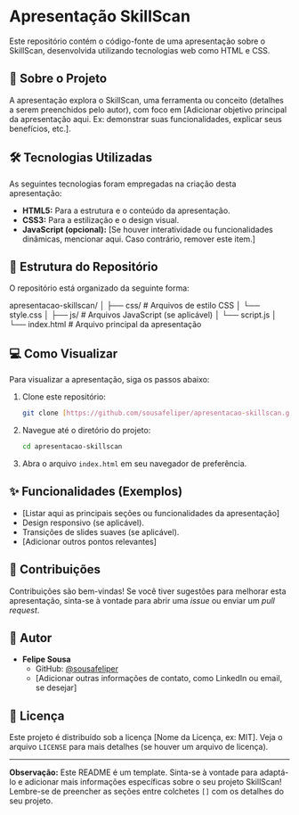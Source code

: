 # Apresentação SkillScan

Este repositório contém o código-fonte de uma apresentação sobre o SkillScan, desenvolvida utilizando tecnologias web como HTML e CSS.

## 🚀 Sobre o Projeto

A apresentação explora o SkillScan, uma ferramenta ou conceito (detalhes a serem preenchidos pelo autor), com foco em [Adicionar objetivo principal da apresentação aqui. Ex: demonstrar suas funcionalidades, explicar seus benefícios, etc.].

## 🛠️ Tecnologias Utilizadas

As seguintes tecnologias foram empregadas na criação desta apresentação:

* **HTML5:** Para a estrutura e o conteúdo da apresentação.
* **CSS3:** Para a estilização e o design visual.
* **JavaScript (opcional):** [Se houver interatividade ou funcionalidades dinâmicas, mencionar aqui. Caso contrário, remover este item.]

## 📁 Estrutura do Repositório

O repositório está organizado da seguinte forma:

apresentacao-skillscan/
│
├── css/ # Arquivos de estilo CSS
│   └── style.css
│
├── js/  # Arquivos JavaScript (se aplicável)
│   └── script.js
│
└── index.html # Arquivo principal da apresentação

## 💻 Como Visualizar

Para visualizar a apresentação, siga os passos abaixo:

1.  Clone este repositório:
    ```bash
    git clone [https://github.com/sousafeliper/apresentacao-skillscan.git](https://github.com/sousafeliper/apresentacao-skillscan.git)
    ```
2.  Navegue até o diretório do projeto:
    ```bash
    cd apresentacao-skillscan
    ```
3.  Abra o arquivo `index.html` em seu navegador de preferência.

## ✨ Funcionalidades (Exemplos)

* [Listar aqui as principais seções ou funcionalidades da apresentação]
* Design responsivo (se aplicável).
* Transições de slides suaves (se aplicável).
* [Adicionar outros pontos relevantes]

## 🤝 Contribuições

Contribuições são bem-vindas! Se você tiver sugestões para melhorar esta apresentação, sinta-se à vontade para abrir uma *issue* ou enviar um *pull request*.

## 👤 Autor

* **Felipe Sousa**
    * GitHub: [@sousafeliper](https://github.com/sousafeliper)
    * [Adicionar outras informações de contato, como LinkedIn ou email, se desejar]

## 📝 Licença

Este projeto é distribuído sob a licença [Nome da Licença, ex: MIT]. Veja o arquivo `LICENSE` para mais detalhes (se houver um arquivo de licença).

---

**Observação:** Este README é um template. Sinta-se à vontade para adaptá-lo e adicionar mais informações específicas sobre o seu projeto SkillScan! Lembre-se de preencher as seções entre colchetes `[]` com os detalhes do seu projeto.
